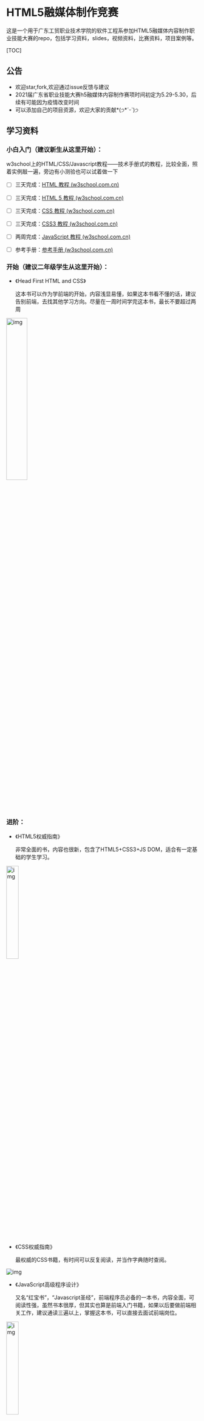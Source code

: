 # HTML5融媒体制作竞赛

这是一个用于广东工贸职业技术学院的软件工程系参加HTML5融媒体内容制作职业技能大赛的repo，包括学习资料，slides，视频资料，比赛资料，项目案例等。

[TOC]



## 公告

- 欢迎star,fork,欢迎通过issue反馈与建议
- 2021届广东省职业技能大赛h5融媒体内容制作赛项时间初定为5.29-5.30，后续有可能因为疫情改变时间
- 可以添加自己的项目资源，欢迎大家的贡献*(੭*ˊᵕˋ)੭

## 学习资料

### 小白入门（建议新生从这里开始）：

​		w3school上的HTML/CSS/Javascript教程——技术手册式的教程，比较全面，照着实例敲一遍，旁边有小测验也可以试着做一下

- [ ] 三天完成：[HTML 教程 (w3school.com.cn)](https://www.w3school.com.cn/html/index.asp)

- [ ] 三天完成：[HTML 5 教程 (w3school.com.cn)](https://www.w3school.com.cn/html5/index.asp)

- [ ] 三天完成：[CSS 教程 (w3school.com.cn)](https://www.w3school.com.cn/css/index.asp)

- [ ] 三天完成：[CSS3 教程 (w3school.com.cn)](https://www.w3school.com.cn/css3/index.asp)

- [ ] 两周完成：[JavaScript 教程 (w3school.com.cn)](https://www.w3school.com.cn/js/index.asp)

- [ ] 参考手册：[参考手册 (w3school.com.cn)](https://www.w3school.com.cn/r.asp)



### 开始（建议二年级学生从这里开始）：

- 《Head First HTML and CSS》

  这本书可以作为学前端的开始，内容浅显易懂，如果这本书看不懂的话，建议告别前端，去找其他学习方向。尽量在一周时间学完这本书，最长不要超过两周

<img src="https://pic1.zhimg.com/80/v2-9dbef971d17087d138043ea9ff611846_720w.jpg?source=1940ef5c" alt="img" width="33%" align="center" />

### 进阶：

- 《HTML5权威指南》

  非常全面的书，内容也很新，包含了HTML5+CSS3+JS DOM，适合有一定基础的学生学习。

<img src="https://img3.doubanio.com/view/subject/l/public/s27169241.jpg" alt="img"  align="center" width="25%" />

- 《CSS权威指南》
	
	最权威的CSS书籍，有时间可以反复阅读，并当作字典随时查阅。
		

![img](https://img9.doubanio.com/view/subject/l/public/s2921314.jpg)

- 《JavaScript高级程序设计》

  又名“红宝书”，“Javascript圣经”，前端程序员必备的一本书，内容全面，可阅读性强，虽然书本很厚，但其实也算是前端入门书籍，如果以后要做前端相关工作，建议通读三遍以上，掌握这本书，可以直接去面试前端岗位。

<img src="https://img3.doubanio.com/view/subject/l/public/s8958650.jpg" alt="img" width="25%" />

4. 其他书籍

- 《JavaScript语言精粹》
也是前端必看，很薄的一本书，对Javascript的去粗取精

![img](https://img9.doubanio.com/view/subject/l/public/s3651235.jpg)

- 《HTML5与CSS3权威指南》
  分为上下两册，上册是HTML5的知识，下册是CSS3的知识，看上册即可。相比以上经典书籍，写得一般，不建议购买，不过由于是国人作者，在用语上更加贴近国人，相对来说阅读不吃力，可以直接查阅电子版。在repo里上传了相关电子版和实例代码。

  <img src="https://img9.doubanio.com/view/subject/l/public/s28319866.jpg" alt="img" width="33%" />

## 视频资料

以下两个教程，前面基础部分新生任选其一学习即可，二年级学生如果觉得自己基础学得一般的话也可以选择一个教程跟着学一遍。

但是后面项目搭建（尚硅谷p101开始）和移动端特性（黑马p391开始）两个教程都要学习。

1. [尚硅谷Web前端HTML5&CSS3初学者零基础入门全套完整版_哔哩哔哩 (゜-゜)つロ 干杯~-bilibili](https://www.bilibili.com/video/BV1XJ411X7Ud)

   尚硅谷的教程，新生建议从头开始学，二年级学生可以从p101 项目搭建部分开始学习
   
2. [黑马程序员pink老师前端入门视频教程 HTML5+CSS3+移动端布局-flex布局rem布局响应式布局摹客蓝湖使用-简单有趣好玩_哔哩哔哩 (゜-゜)つロ 干杯~-bilibili](https://www.bilibili.com/video/BV14J4114768)
	
	黑马程序员的教程，新生建议从头开始学，二年级学生可以从p391 移动端基础开始学习
	
	